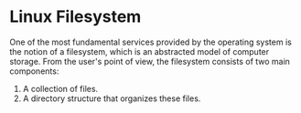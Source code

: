 # Linux Filesystem

One of the most fundamental services provided by the operating system is the notion of a filesystem, which is an abstracted model of computer storage. From the user's point of view, the filesystem consists of two main components:&#x20;

1. A collection of files.
2. A directory structure that organizes these files.&#x20;


